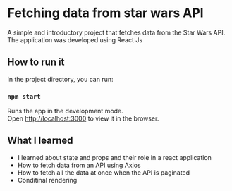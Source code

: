 # Fetching data from star wars API

A simple and introductory project that fetches data from the Star Wars API. The application was developed using React Js

## How to run it

In the project directory, you can run:

### `npm start`

Runs the app in the development mode.<br />
Open [http://localhost:3000](http://localhost:3000) to view it in the browser.

## What I learned

* I learned about state and props and their role in a react application
* How to fetch data from an API using Axios
* How to fetch all the data at once when the API is paginated
* Conditinal rendering

